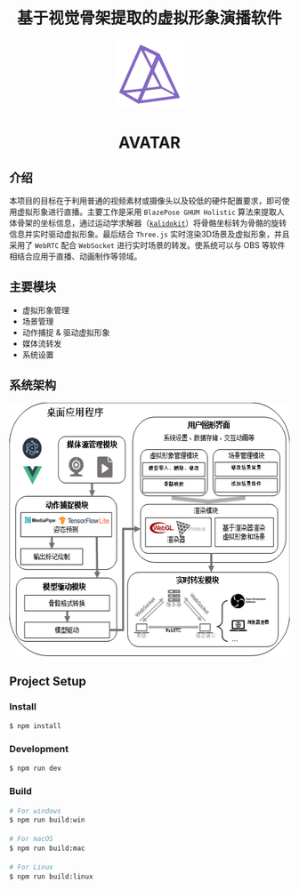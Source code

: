 <h1 align="center">基于视觉骨架提取的虚拟形象演播软件</h1>

<div align="center">
<img src="https://github.com/pan-jy/avatar/blob/master/resources/icon.png" height="128px" width="128px">
</div>
  
<h1 align="center">AVATAR</h1>

## 介绍

本项目的目标在于利用普通的视频素材或摄像头以及较低的硬件配置要求，即可使用虚拟形象进行直播。主要工作是采用 `BlazePose GHUM Holistic` 算法来提取人体骨架的坐标信息，通过运动学求解器（[`kalidokit`](https://github.com/yeemachine/kalidokit)）将骨骼坐标转为骨骼的旋转信息并实时驱动虚拟形象。最后结合 `Three.js` 实时渲染3D场景及虚拟形象，并且采用了 `WebRTC` 配合 `WebSocket` 进行实时场景的转发。使系统可以与 OBS 等软件相结合应用于直播、动画制作等领域。

## 主要模块

- 虚拟形象管理
- 场景管理
- 动作捕捉 & 驱动虚拟形象
- 媒体流转发
- 系统设置

## 系统架构

<div align="center">
<img src="https://github.com/pan-jy/avatar/blob/master/resources/system.png" width="554px" height="457px" />
</div>

## Project Setup

### Install

```bash
$ npm install
```

### Development

```bash
$ npm run dev
```

### Build

```bash
# For windows
$ npm run build:win

# For macOS
$ npm run build:mac

# For Linux
$ npm run build:linux
```

